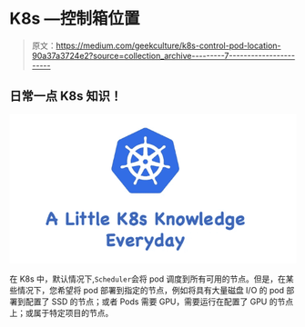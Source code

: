 # K8s —控制箱位置

> 原文：<https://medium.com/geekculture/k8s-control-pod-location-90a37a3724e2?source=collection_archive---------7----------------------->

## 日常一点 K8s 知识！

![](img/e611f8c6d5ef36f0d44fa79eb33cbd46.png)

在 K8s 中，默认情况下,`Scheduler`会将 pod 调度到所有可用的节点。但是，在某些情况下，您希望将 pod 部署到指定的节点，例如将具有大量磁盘 I/O 的 pod 部署到配置了 SSD 的节点；或者 Pods 需要 GPU，需要运行在配置了 GPU 的节点上；或属于特定项目的节点。